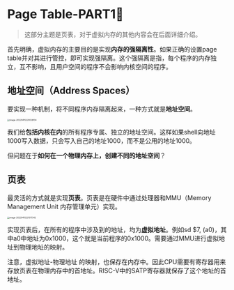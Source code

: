 # Page Table-PART1⃣️

> 这部分主题是页表，对于虚拟内存的其他内容会在后面详细介绍。

首先明确，虚拟内存的主要目的是实现**内存的强隔离性**。如果正确的设置page table并对其进行管控，即可实现强隔离。这个强隔离是指，每个程序的内存独立，互不影响，且用户空间的程序不会影响内核空间的程序。

## 地址空间（Address Spaces）

要实现一种机制，将不同程序内存隔离起来，一种方式就是**地址空间**。

<img src="/Users/liuwenshuo/Documents/Notes/6.s801/Lectures/image-20220415220028104.png" alt="image-20220415220028104" style="zoom:33%;" />

我们给**包括内核在内**的所有程序专属、独立的地址空间。这样如果shell向地址1000写入数据，只会写入自己的地址1000，而不是公用的地址1000。

但问题在于**如何在一个物理内存上，创建不同的地址空间**？

## 页表

最灵活的方式就是实现**页表**。页表是在硬件中通过处理器和MMU（Memory Management Unit 内存管理单元）实现。

<img src="/Users/liuwenshuo/Documents/Notes/6.s801/Lectures/image-20220415221017342.png" alt="image-20220415221017342" style="zoom: 33%;" />

实现页表后，在所有的程序中涉及到的地址，均为**虚拟地址**。例如sd $7, (a0)，其中a0中地址为0x1000，这个就是当前程序的0x1000。需要通过MMU进行虚拟地址到物理地址的映射。

注意，虚拟地址-物理地址 的映射，也保存在内存中。因此CPU需要有寄存器用来存放页表在物理内存中的首地址。RISC-V中的SATP寄存器就保存了这个地址的首地址。